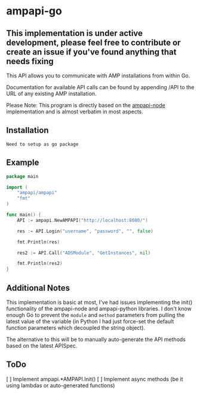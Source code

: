 # ampapi-go

## This implementation is under active development, please feel free to contribute or create an issue if you've found anything that needs fixing

This API allows you to communicate with AMP installations from within Go.

Documentation for available API calls can be found by appending /API to the URL of any existing AMP installation.

Please Note: This program is directly based on the [ampapi-node](https://github.com/CubeCoders/ampapi-node) implementation and is almost verbatim in most aspects.

## Installation

```
Need to setup as go package
```

## Example

```go
package main

import (
	"ampapi/ampapi"
	"fmt"
)

func main() {
	API := ampapi.NewAMPAPI("http://localhost:8080/")

	res := API.Login("username", "password", "", false)

	fmt.Println(res)

	res2 := API.Call("ADSModule", "GetInstances", nil)

	fmt.Println(res2)
}
```

## Additional Notes

This implementation is basic at most, I've had issues implementing the init() functionality of the ampapi-node and ampapi-python libraries. I don't know enough Go to prevent the `module` and `method` parameters from pulling the latest value of the variable (in Python I had just force-set the default function parameters which decoupled the string object).

The alternative to this will be to manually auto-generate the API methods based on the latest APISpec.

## ToDo

[ ] Implement ampapi.*AMPAPI.Init()
[ ] Implement async methods (be it using lambdas or auto-generated functions)
